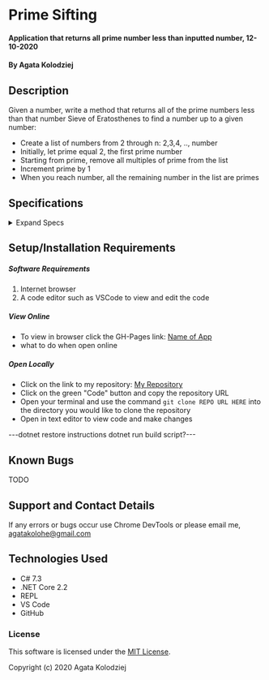 # Prime Sifting

#### Application that returns all prime number less than inputted number, 12-10-2020

#### By Agata Kolodziej

## Description

Given a number, write a method that returns all of the prime numbers less than that number
Sieve of Eratosthenes to find a number up to a given number:

- Create a list of numbers from 2 through n: 2,3,4, .., number
- Initially, let prime equal 2, the first prime number
- Starting from prime, remove all multiples of prime from the list
- Increment prime by 1
- When you reach number, all the remaining number in the list are primes

## Specifications

<details>
  <summary>Expand Specs</summary>

### Describe: functionName()

| Test | Expect |
| ---- | ------ |

</details>

## Setup/Installation Requirements

##### Software Requirements

1. Internet browser
2. A code editor such as VSCode to view and edit the code

##### View Online

- To view in browser click the GH-Pages link: [Name of App](URL)
- what to do when open online

##### Open Locally

- Click on the link to my repository: [My Repository](URL)
- Click on the green "Code" button and copy the repository URL
- Open your terminal and use the command `git clone REPO URL HERE` into the directory you would like to clone the repository
- Open in text editor to view code and make changes

---dotnet restore instructions dotnet run build script?---

## Known Bugs

TODO

## Support and Contact Details

If any errors or bugs occur use Chrome DevTools or please email me, <agatakolohe@gmail.com>

## Technologies Used

- C# 7.3
- .NET Core 2.2
- REPL
- VS Code
- GitHub

### License

This software is licensed under the [MIT License](https://choosealicense.com/licenses/mit/).

Copyright (c) 2020 Agata Kolodziej

